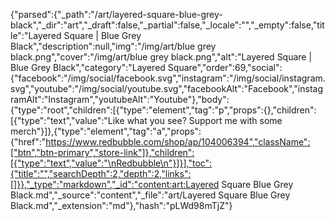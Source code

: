 {"parsed":{"_path":"/art/layered-square-blue-grey-black","_dir":"art","_draft":false,"_partial":false,"_locale":"","_empty":false,"title":"Layered Square | Blue Grey Black","description":null,"img":"/img/art/blue grey black.png","cover":"/img/art/blue grey black.png","alt":"Layered Square | Blue Grey Black","category":"Layered Square","order":69,"social":{"facebook":"/img/social/facebook.svg","instagram":"/img/social/instagram.svg","youtube":"/img/social/youtube.svg","facebookAlt":"Facebook","instagramAlt":"Instagram","youtubeAlt":"Youtube"},"body":{"type":"root","children":[{"type":"element","tag":"p","props":{},"children":[{"type":"text","value":"Like what you see? Support me with some merch"}]},{"type":"element","tag":"a","props":{"href":"https://www.redbubble.com/shop/ap/104006394","className":["btn","btn-primary","store-link"]},"children":[{"type":"text","value":"\nRedbubble\n"}]}],"toc":{"title":"","searchDepth":2,"depth":2,"links":[]}},"_type":"markdown","_id":"content:art:Layered Square Blue Grey Black.md","_source":"content","_file":"art/Layered Square Blue Grey Black.md","_extension":"md"},"hash":"pLWd98mTjZ"}